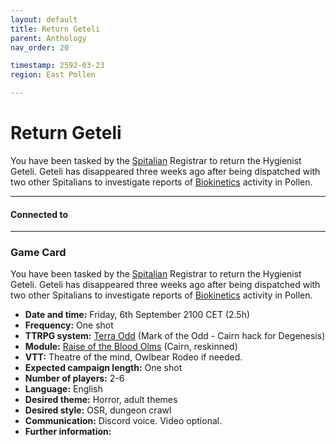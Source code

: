 ```yaml
---
layout: default
title: Return Geteli
parent: Anthology
nav_order: 20

timestamp: 2592-03-23
region: East Pollen

---
```

# Return Geteli

You have been tasked by the [Spitalian](https://degenesis.com/world/cults/spitalians) Registrar to return the Hygienist Geteli.
Geteli has disappeared three weeks ago after being dispatched with two other Spitalians to investigate reports of [Biokinetics](https://www.youtube.com/watch?v=0Tw3KaMr8wk) activity in Pollen.

---
#### Connected to

<!-- QueryToSerialize: LIST without ID "["+ title + "](https://terra-campaigns.github.io/"+ regexreplace(file.path, ".md", "") + ")" + ", from " + regexreplace(file.folder, "degenesis/", "") FROM ([[]]) OR outgoing([[]]) SORT file.folder DESC -->

---
### Game Card

You have been tasked by the [Spitalian](https://degenesis.com/world/cults/spitalians) Registrar to return the Hygienist Geteli.
Geteli has disappeared three weeks ago after being dispatched with two other Spitalians to investigate reports of [Biokinetics](https://www.youtube.com/watch?v=0Tw3KaMr8wk) activity in Pollen.

- **Date and time:** Friday, 6th September 2100 CET (2.5h)
- **Frequency:** One shot
- **TTRPG system:** [Terra Odd](https://terra-campaigns.github.io/terraOdd/) (Mark of the Odd - Cairn hack for Degenesis)
- **Module:** [Raise of the Blood Olms](https://yochaigal.itch.io/rise-of-the-blood-olms) (Cairn, reskinned)
- **VTT:** Theatre of the mind, Owlbear Rodeo if needed.
- **Expected campaign length:** One shot
- **Number of players:** 2-6
- **Language:** English
- **Desired theme:** Horror, adult themes
- **Desired style:** OSR, dungeon crawl
- **Communication:** Discord voice. Video optional.
- **Further information:** 
